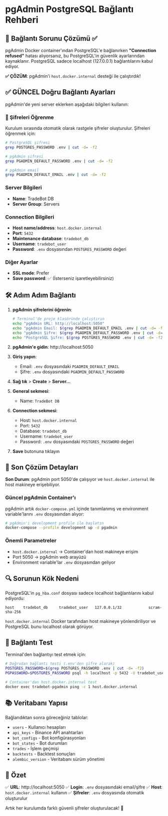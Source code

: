 # pgAdmin PostgreSQL Bağlantı Rehberi

## 🔗 Bağlantı Sorunu Çözümü ✅

pgAdmin Docker container'ından PostgreSQL'e bağlanırken **"Connection refused"** hatası alıyorsanız, bu PostgreSQL'in güvenlik ayarlarından kaynaklanır. PostgreSQL sadece localhost (127.0.0.1) bağlantılarını kabul ediyor.

**✅ ÇÖZÜM**: pgAdmin'i `host.docker.internal` desteği ile çalıştırdık!

## ✅ GÜNCEL Doğru Bağlantı Ayarları

pgAdmin'de yeni server eklerken aşağıdaki bilgileri kullanın:

### 🔐 Şifreleri Öğrenme

Kurulum sırasında otomatik olarak rastgele şifreler oluşturulur. Şifreleri öğrenmek için:

```bash
# PostgreSQL şifresi
grep POSTGRES_PASSWORD .env | cut -d= -f2

# pgAdmin şifresi
grep PGADMIN_DEFAULT_PASSWORD .env | cut -d= -f2

# pgAdmin email
grep PGADMIN_DEFAULT_EMAIL .env | cut -d= -f2
```

### Server Bilgileri
- **Name**: TradeBot DB
- **Server Group**: Servers

### Connection Bilgileri
- **Host name/address**: `host.docker.internal`
- **Port**: `5432`
- **Maintenance database**: `tradebot_db`
- **Username**: `tradebot_user`
- **Password**: `.env` dosyasından `POSTGRES_PASSWORD` değeri

### Diğer Ayarlar
- **SSL mode**: Prefer
- **Save password**: ✅ (İsterseniz işaretleyebilirsiniz)

## 🛠️ Adım Adım Bağlantı

1. **pgAdmin şifrelerini öğrenin**:
   ```bash
   # Terminal'de proje klasöründe çalıştırın
   echo "pgAdmin URL: http://localhost:5050"
   echo "pgAdmin Email: $(grep PGADMIN_DEFAULT_EMAIL .env | cut -d= -f2)"
   echo "pgAdmin Şifre: $(grep PGADMIN_DEFAULT_PASSWORD .env | cut -d= -f2)"
   echo "PostgreSQL Şifre: $(grep POSTGRES_PASSWORD .env | cut -d= -f2)"
   ```

2. **pgAdmin'e gidin**: http://localhost:5050

3. **Giriş yapın**:
   - Email: `.env` dosyasındaki `PGADMIN_DEFAULT_EMAIL`
   - Şifre: `.env` dosyasındaki `PGADMIN_DEFAULT_PASSWORD`

4. **Sağ tık** > **Create** > **Server...**

5. **General sekmesi**:
   - Name: `TradeBot DB`

6. **Connection sekmesi**:
   - Host: `host.docker.internal`
   - Port: `5432`
   - Database: `tradebot_db`
   - Username: `tradebot_user`
   - Password: `.env` dosyasındaki `POSTGRES_PASSWORD` değeri

7. **Save** butonuna tıklayın

## 🔧 Son Çözüm Detayları

**Son Durum**: pgAdmin port 5050'de çalışıyor ve `host.docker.internal` ile host makineye erişebiliyor.

### Güncel pgAdmin Container'ı
pgAdmin artık `docker-compose.yml` içinde tanımlanmış ve environment variable'larını `.env` dosyasından alıyor:

```bash
# pgAdmin'i development profile ile başlatın
docker-compose --profile development up -d pgadmin
```

### Önemli Parametreler
- `host.docker.internal` → Container'dan host makineye erişim
- Port 5050 → pgAdmin web arayüzü
- Environment variable'lar `.env` dosyasından geliyor

## 🔍 Sorunun Kök Nedeni

PostgreSQL'in `pg_hba.conf` dosyası sadece localhost bağlantılarını kabul ediyordu:
```
host    tradebot_db     tradebot_user   127.0.0.1/32            scram-sha-256
```

`host.docker.internal` Docker tarafından host makineye yönlendiriliyor ve PostgreSQL bunu localhost olarak görüyor.

## 🧪 Bağlantı Test

Terminal'den bağlantıyı test etmek için:
```bash
# Doğrudan bağlantı testi (.env'den şifre alarak)
POSTGRES_PASSWORD=$(grep POSTGRES_PASSWORD .env | cut -d= -f2)
PGPASSWORD=$POSTGRES_PASSWORD psql -h localhost -p 5432 -U tradebot_user -d tradebot_db -c "SELECT version();"

# Container'dan host.docker.internal test
docker exec tradebot-pgadmin ping -c 1 host.docker.internal
```

## 📚 Veritabanı Yapısı

Bağlandıktan sonra göreceğiniz tablolar:
- `users` - Kullanıcı hesapları
- `api_keys` - Binance API anahtarları
- `bot_configs` - Bot konfigürasyonları
- `bot_states` - Bot durumları
- `trades` - İşlem geçmişi
- `backtests` - Backtest sonuçları
- `alembic_version` - Veritabanı sürüm yönetimi

## 🎯 Özet

✅ **URL**: http://localhost:5050
✅ **Login**: `.env` dosyasındaki email/şifre
✅ **Host**: `host.docker.internal` kullanın
✅ **Şifreler**: `.env` dosyasında otomatik oluşturulur

Artık her kurulumda farklı güvenli şifreler oluşturulacak! 🚀
